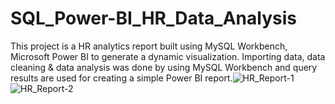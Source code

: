 # SQL_Power-BI_HR_Data_Analysis
This project is a HR analytics report built using MySQL Workbench, Microsoft Power BI to generate a dynamic visualization. Importing data, data cleaning & data analysis was done by using MySQL Workbench and query results are used for creating a simple Power BI report.![HR_Report-1](https://github.com/hasanahmed88/SQL_Power-BI_HR_Data_Analysis/assets/76925920/e10932a5-55a7-4025-a4ee-a32f33f2fd17)
![HR_Report-2](https://github.com/hasanahmed88/SQL_Power-BI_HR_Data_Analysis/assets/76925920/a7de6f5a-1f73-41e5-9a47-97f83508d0f2)
